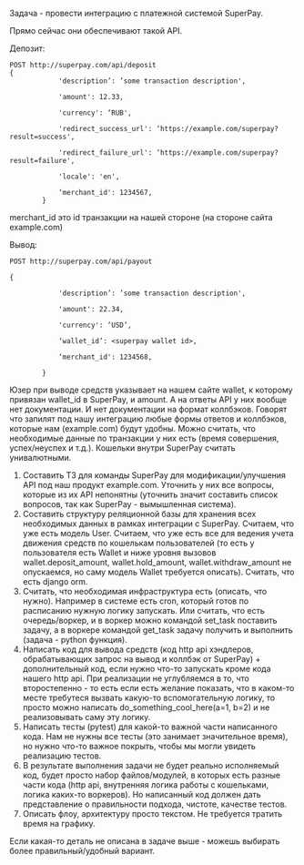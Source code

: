 Задача - провести интеграцию с платежной системой SuperPay.

Прямо сейчас они обеспечивают такой API.

Депозит:
```
POST http://superpay.com/api/deposit
{
            'description’: ’some transaction description',

            'amount': 12.33,

            'currency': ‘RUB',

            'redirect_success_url': ‘https://example.com/superpay?result=success',

            'redirect_failure_url': ‘https://example.com/superpay?result=failure',

            'locale': 'en',

            ‘merchant_id': 1234567,
        }
```
merchant_id это id транзакции на нашей стороне (на стороне сайта example.com)


Вывод:
```
POST http://superpay.com/api/payout

{

            'description’: ’some transaction description',

            'amount': 22.34,

            'currency': ‘USD’,

            ‘wallet_id’: <superpay wallet id>,

            ‘merchant_id': 1234568,

        }
```

Юзер при выводе средств указывает на нашем сайте wallet, к которому привязан
wallet_id в SuperPay, и amount. А на ответы API у них вообще нет документации. И
нет документации на формат коллбэков. Говорят что запилят под нашу интеграцию
любые формы ответов и коллбэков, которые нам (example.com) будут удобны. Можно
считать, что необходимые данные по транзакции у них есть (время совершения,
успех/неуспех и т.д.). Кошельки внутри SuperPay считать унивалютными.

1. Составить ТЗ для команды SuperPay для модификации/улучшения API под наш
продукт example.com. Уточнить у них все вопросы, которые из их API непонятны
(уточнить значит составить список вопросов, так как SuperPay - вымышленная
система).
2. Составить структуру реляционной базы для хранения всех необходимых
данных в рамках интеграции с SuperPay. Считаем, что уже есть модель User.
Считаем, что уже есть все для ведения учета движения средств по кошелькам
пользователей (то есть у пользователя есть Wallet и ниже уровня вызовов
wallet.deposit_amount, wallet.hold_amount, wallet.withdraw_amount не опускаемся,
но саму модель Wallet требуется описать). Считать, что есть django orm.
3. Считать, что необходимая инфраструктура есть (описать, что нужно). Например в
системе есть cron, который готов по расписанию нужную логику запускать. Или
считать, что есть очередь/воркер, и в воркер можно командой set_task поставить
задачу, а в воркере командой get_task задачу получить и выполнить (задача -
python функция).
4. Написать код для вывода средств (код http api хэндлеров,
обрабатывающих запрос на вывод и коллбэк от SuperPay) + дополнительный код, если
нужно что-то запускать кроме кода нашего http api. При реализации не углубляемся
в то, что второстепенно - то есть если есть желание показать, что в каком-то
месте требутеся вызвать какую-то вспомогательную логику, то просто можно
написать do_something_cool_here(a=1, b=2) и не реализовывать саму эту логику.
5. Написать тесты (pytest) для какой-то важной части написанного кода. Нам не нужны
все тесты (это занимает значительное время), но нужно что-то важное покрыть,
чтобы мы могли увидеть реализацию тестов.
6. В результате выполнения задачи не
будет реально исполняемый код, будет просто набор файлов/модулей, в которых есть
разные части кода (http api, внутренняя логика работы с кошельками, логика
каких-то воркеров). Но написанный код должен дать представление о правильности
подхода, чистоте, качестве тестов.
7. Описать флоу, архитектуру просто текстом.
Не требуется тратить время на графику.

Если какая-то деталь не описана в задаче выше - можешь выбирать более
правильный/удобный вариант.
